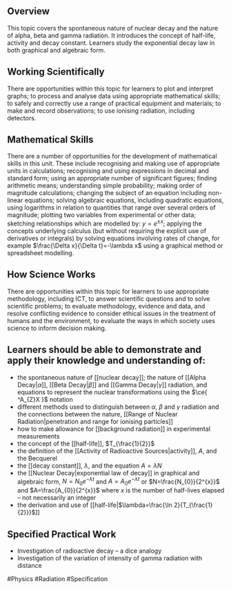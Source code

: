 ## Overview
This topic covers the spontaneous nature of nuclear decay and the nature of alpha, beta and gamma radiation. It introduces the concept of half-life, activity and decay constant. Learners study the exponential decay law in both graphical and algebraic form.
## Working Scientifically
There are opportunities within this topic for learners to plot and interpret graphs; to process and analyse data using appropriate mathematical skills; to safely and correctly use a range of practical equipment and materials; to make and record observations; to use ionising radiation, including detectors.
## Mathematical Skills
There are a number of opportunities for the development of mathematical skills in this unit. These include recognising and making use of appropriate units in calculations; recognising and using expressions in decimal and standard form; using an appropriate number of significant figures; finding arithmetic means; understanding simple probability; making order of magnitude calculations; changing the subject of an equation including non-linear equations; solving algebraic equations, including quadratic equations, using logarithms in relation to quantities that range over several orders of magnitude; plotting two variables from experimental or other data; sketching relationships which are modelled by: $y=e^{ \pm x }$; applying the concepts underlying calculus (but without requiring the explicit use of derivatives or integrals) by solving equations involving rates of change, for example $\frac{\Delta x}{\Delta t}=-\lambda x$ using a graphical method or spreadsheet modelling.
## How Science Works
There are opportunities within this topic for learners to use appropriate methodology, including ICT, to answer scientific questions and to solve scientific problems; to evaluate methodology, evidence and data, and resolve conflicting evidence to consider ethical issues in the treatment of humans and the environment, to evaluate the ways in which society uses science to inform decision making.
## Learners should be able to demonstrate and apply their knowledge and understanding of:
- the spontaneous nature of [[nuclear decay]]; the nature of [[Alpha Decay|$\alpha$]], [[Beta Decay|$\beta$]] and [[Gamma Decay|$\gamma$]] radiation, and equations to represent the nuclear transformations using the $\ce{ ^A_{Z}X }$ notation
- different methods used to distinguish between $\alpha$, $\beta$ and $\gamma$ radiation and the connections between the nature, [[Range of Nuclear Radiation|penetration and range for ionising particles]]
- how to make allowance for [[background radiation]] in experimental measurements
- the concept of the [[half-life]], $T_{\frac{1}{2}}$
- the definition of the [[Activity of Radioactive Sources|activity]], $A$, and the Becquerel
- the [[decay constant]], $\lambda$, and the equation $A=\lambda N$
- the [[Nuclear Decay|exponential law of decay]] in graphical and algebraic form, $N=N_{0}e^{ -\lambda t }$ and $A=A_{0}e^{ -\lambda t }$ or $N=\frac{N_{0}}{2^{x}}$ and $A=\frac{A_{0}}{2^{x}}$ where $x$ is the number of half-lives elapsed – not necessarily an integer
- the derivation and use of [[half-life|$\lambda=\frac{\ln 2}{T_{\frac{1}{2}}}$]]
## Specified Practical Work
- Investigation of radioactive decay – a dice analogy
- Investigation of the variation of intensity of gamma radiation with distance

#Physics #Radiation #Specification